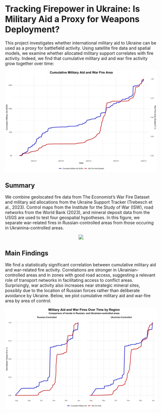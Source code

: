 
# Tracking Firepower in Ukraine: Is Military Aid a Proxy for Weapons Deployment?

This project investigates whether international military aid to Ukraine can be used as a proxy for battlefield activity. Using satellite fire data and spatial models, we examine whether allocated military support correlates with fire activity. Indeed, we find that cumulative military aid and war fire activity grow together over time:

 <p align="center">
  <img src="Data/Ukraine-Figure-1" width="700"/>
</p>

## Summary
We combine geolocated fire data from The Economist’s War Fire Dataset and military aid allocations from the Ukraine Support Tracker (Trebesch et al., 2023). Control maps from the Institute for the Study of War (ISW), road networks from the World Bank (2023), and mineral deposit data from the USGS are used to test four geospatial hypotheses. In this figure, we separate war-related fires in Russian-controlled areas from those occuring in Ukrainina-controlled areas. 

<p align="center">
  <img src="Data/Ukraine-Figure-2" width="700"/>
</p>


## Main Findings

We find a statistically significant correlation between cumulative military aid and war-related fire activity. Correlations are stronger in Ukrainian-controlled areas and in zones with good road access, suggesting a relevant role of transport networks in facilitating access to conflict areas. Surprisingly, war activity also increases near strategic mineral sites, possibly due to the location of Russian forces rather than deliberate avoidance by Ukraine. Below, we plot cumulative military aid and war-fire area by area of control.


<p align="center">
  <img src="Data/Ukraine-Figure-3" width="700"/>
</p>



